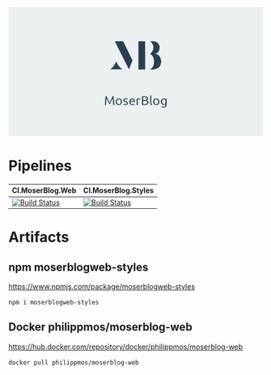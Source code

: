 <p align="center">
    <img src="./images/titleimage.png">
</p>


# Pipelines
| CI.MoserBlog.Web | CI.MoserBlog.Styles 
| :--- | :--- |
| [![Build Status](https://dev.azure.com/philipp-c-moser/MoserBlog/_apis/build/status/CI/CI.MoserBlog.Web?branchName=main)](https://dev.azure.com/philipp-c-moser/MoserBlog/_build/latest?definitionId=72&branchName=main) | [![Build Status](https://dev.azure.com/philipp-c-moser/MoserBlog/_apis/build/status/CI/CI.MoserBlog.Styles?branchName=main)](https://dev.azure.com/philipp-c-moser/MoserBlog/_build/latest?definitionId=70&branchName=main) |


# Artifacts 

## npm moserblogweb-styles
https://www.npmjs.com/package/moserblogweb-styles
```
npm i moserblogweb-styles
```


## Docker philippmos/moserblog-web
https://hub.docker.com/repository/docker/philippmos/moserblog-web
```
docker pull philippmos/moserblog-web
```
